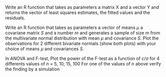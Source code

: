 Write an R function that takes as parameters a matrix X and a vector Y and returns the vector of least
squares estimates, the fitted values and the residuals.

Write an R function that takes as parameters a vector of means $\mu$ a covariane matrix $S$ and a number $m$ and generates a sample of size m from the multivariate normal distribution with mean $\mu$ and covariance $S$. Plot the observations for 2 different bivariate normals (show both plots) with your choice of means $\mu$ and covariances $S$.

In ANOVA and F-test, Plot the power of the F-test as a function of $c/\sigma$ for 4 differents values of $n$ = 5, 10, 15, 100
For one of the values of $n$ above verify the finding by a simulation
